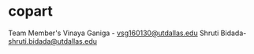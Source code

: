 # copart
Team Member's
Vinaya Ganiga - vsg160130@utdallas.edu
Shruti Bidada- shruti.bidada@utdallas.edu

